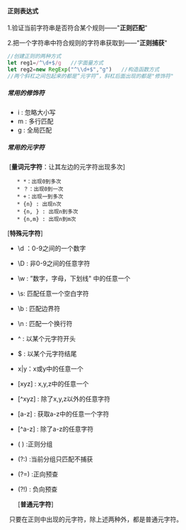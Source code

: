 #### 正则表达式

 1.验证当前字符串是否符合某个规则——"**正则匹配**"

 2.把一个字符串中符合规则的字符串获取到——"**正则捕获**"

```js
//创建正则的两种方式
let reg1=/^\d+$/g   //字面量方式
let reg2=new RegExp("^\\d+$","g")   //构造函数方式
//两个斜杠之间包起来的都是“元字符”，斜杠后面出现的都是"修饰符"
```

##### 常用的修饰符

- i : 忽略大小写
- m : 多行匹配
- g : 全局匹配

##### 常用的元字符

​	[**量词元字符**：让其左边的元字符出现多次]

       * *：出现0到多次
       * ？：出现0到一次
       * +：出现一到多次
       * {n} : 出现n次
       * {n, } : 出现n到多次
       * {n,m} : 出现n到m次

   [**特殊元字符**]

- \d ：0-9之间的一个数字
- \D : 非0-9之间的任意字符
- \w : ”数字，字母，下划线" 中的任意一个
- \s:  匹配任意一个空白字符
- \b : 匹配边界符
- \n : 匹配一个换行符
- ^ : 以某个元字符开头
- $ : 以某个元字符结尾
- x|y：x或y中的任意一个
- [xyz] : x,y,z中的任意一个
- [^xyz] : 除了x,y,z以外的任意字符
- [a-z] : 获取a-z中的任意一个字符
- [^a-z] : 除了a-z的任意字符
- ( ) :正则分组
- (?:) :当前分组只匹配不捕获
- (?=) :正向预查
- (?!) : 负向预查

  [**普通元字符**]

​		只要在正则中出现的元字符，除上述两种外，都是普通元字符。